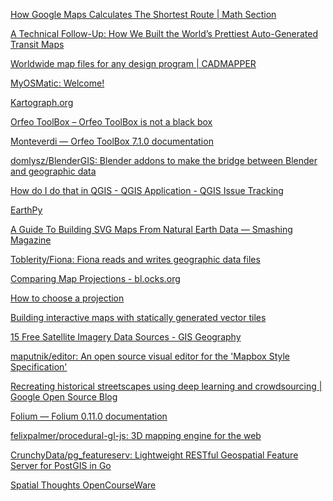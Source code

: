 [How Google Maps Calculates The Shortest Route | Math Section](https://mathsection.com/how-google-maps-calculates-the-shortest-route/?cookie-state-change=1546220286234)  

[A Technical Follow-Up: How We Built the World’s Prettiest Auto-Generated Transit Maps](https://medium.com/transit-app/how-we-built-the-worlds-prettiest-auto-generated-transit-maps-12d0c6fa502f)  

[Worldwide map files for any design program | CADMAPPER](https://cadmapper.com/)  

[MyOSMatic: Welcome!](https://maposmatic.osm-baustelle.de/)  

[Kartograph.org](http://kartograph.org/)  

[Orfeo ToolBox – Orfeo ToolBox is not a black box](https://www.orfeo-toolbox.org/)  

[Monteverdi — Orfeo ToolBox 7.1.0 documentation](https://www.orfeo-toolbox.org/CookBook/Monteverdi.html)  

[domlysz/BlenderGIS: Blender addons to make the bridge between Blender and geographic data](https://github.com/domlysz/BlenderGIS)  

[How do I do that in QGIS - QGIS Application - QGIS Issue Tracking](https://issues.qgis.org/projects/qgis/wiki/How_do_I_do_that_in_QGIS)

[EarthPy](http://earthpy.org/)

[A Guide To Building SVG Maps From Natural Earth Data — Smashing Magazine](https://www.smashingmagazine.com/2015/09/making-svg-maps-from-natural-earth-data/)

[Toblerity/Fiona: Fiona reads and writes geographic data files](https://github.com/Toblerity/Fiona)

[Comparing Map Projections - bl.ocks.org](https://bl.ocks.org/syntagmatic/ba569633d51ebec6ec6e)

[How to choose a projection](http://www.geo.hunter.cuny.edu/~jochen/gtech201/lectures/lec6concepts/map%20coordinate%20systems/how%20to%20choose%20a%20projection.htm)

[Building interactive maps with statically generated vector tiles](https://www.monades.dev/building-interactive-maps-with-statically-generated-vector-tiles/)

[15 Free Satellite Imagery Data Sources - GIS Geography](https://gisgeography.com/free-satellite-imagery-data-list/)

[maputnik/editor: An open source visual editor for the 'Mapbox Style Specification'](https://github.com/maputnik/editor)

[Recreating historical streetscapes using deep learning and crowdsourcing | Google Open Source Blog](https://opensource.googleblog.com/2020/09/recreating-historical-streetscapes.html?m=1)

[Folium — Folium 0.11.0 documentation](https://python-visualization.github.io/folium/index.html#)

[felixpalmer/procedural-gl-js: 3D mapping engine for the web](https://github.com/felixpalmer/procedural-gl-js/)

[CrunchyData/pg_featureserv: Lightweight RESTful Geospatial Feature Server for PostGIS in Go](https://github.com/CrunchyData/pg_featureserv)

[Spatial Thoughts OpenCourseWare](https://courses.spatialthoughts.com/)
